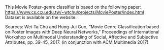 This Movie Poster-genre classifier is based on the following paper: https://www.cs.ccu.edu.tw/~wtchu/projects/MoviePoster/index.html
Dataset is available on the website.


Sources:
Wei-Ta Chu and Hung-Jui Guo, “Movie Genre Classification based on Poster Images with Deep Neural Networks,”
  Proceedings of International Workshop on Multimodal Understanding of Social, Affective and Subjective Attributes, 
  pp. 39-45, 2017. (in conjunction with ACM Multimedia 2017)

 
